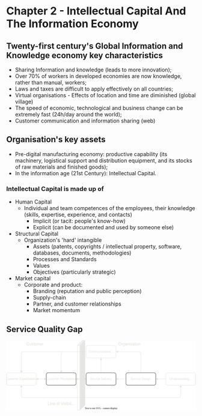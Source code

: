 # Chapter 2 - Intellectual Capital And The Information Economy

## Twenty-first century's Global Information and Knowledge economy key characteristics

- Sharing Information and knowledge (leads to more innovation);
- Over 70% of workers in developed economies are now knowledge, rather than manual, workers;
- Laws and taxes are difficult to apply effectively on all countries;
- Virtual organisations - Effects of location and time are diminished (global village)
- The speed of economic, technological and business change can be extremely fast (24h/day around the world);
- Customer communication and information sharing (web)

## Organisation's key assets

- Pre-digital manufacturing economy: productive capability (its machinery, logistical support and distribution equipment, and its stocks of raw materials and finished goods);
- In the information age (21st Century): Intellectual Capital.

### Intellectual Capital is made up of

- Human Capital
  - Individual and team competences of the employees, their knowledge (skills, expertise, experience, and contacts)
    - Implicit (or tacit: people's know-how)
    - Explicit (can be documented and used by someone else)
- Structural Capital
  - Organization's 'hard' intangible
    - Assets (patents, copyrights / intellectual property, software, databases, documents, methodologies)
    - Processes and Standards
    - Values
    - Objectives (particularly strategic)
- Market capital
  - Corporate and product:
    - Branding (reputation and public perception)
    - Supply-chain
    - Partner, and customer relationships
    - Market momentum

## Service Quality Gap

![Diagram 3](./assets/diagram-3.drawio.svg)
